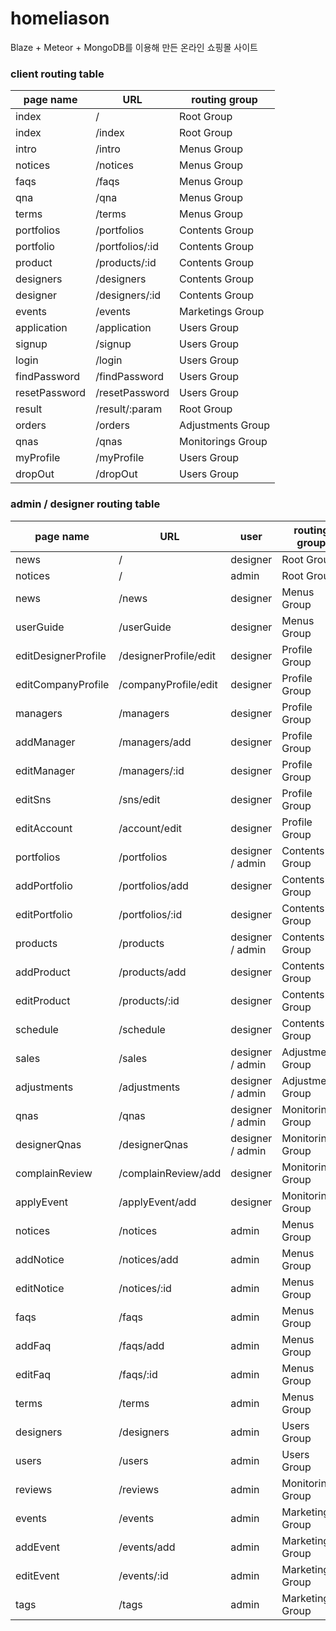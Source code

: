 # homeliason

Blaze + Meteor + MongoDB를 이용해 만든 온라인 쇼핑몰 사이트

### client routing table
page name | URL | routing group
---- | --- | ---
index | / | Root Group
index | /index | Root Group
intro | /intro | Menus Group
notices | /notices | Menus Group
faqs | /faqs | Menus Group
qna | /qna | Menus Group
terms | /terms | Menus Group
portfolios | /portfolios | Contents Group
portfolio | /portfolios/:id | Contents Group
product | /products/:id | Contents Group
designers | /designers | Contents Group
designer | /designers/:id | Contents Group
events | /events | Marketings Group
application | /application | Users Group
signup | /signup | Users Group
login | /login | Users Group
findPassword | /findPassword | Users Group
resetPassword | /resetPassword | Users Group
result | /result/:param | Root Group
orders | /orders | Adjustments Group
qnas | /qnas | Monitorings Group
myProfile | /myProfile | Users Group
dropOut | /dropOut | Users Group

### admin / designer routing table
page name | URL | user | routing group
---- | --- | --- | ---
news | / | designer | Root Group
notices | / | admin | Root Group
news | /news | designer | Menus Group
userGuide | /userGuide | designer | Menus Group
editDesignerProfile | /designerProfile/edit | designer | Profile Group
editCompanyProfile | /companyProfile/edit | designer | Profile Group
managers | /managers | designer | Profile Group
addManager | /managers/add | designer | Profile Group
editManager | /managers/:id | designer | Profile Group
editSns | /sns/edit | designer | Profile Group
editAccount | /account/edit | designer | Profile Group
portfolios | /portfolios | designer / admin | Contents Group
addPortfolio | /portfolios/add | designer | Contents Group
editPortfolio | /portfolios/:id | designer | Contents Group
products | /products | designer / admin | Contents Group
addProduct | /products/add | designer | Contents Group
editProduct | /products/:id | designer | Contents Group
schedule | /schedule | designer | Contents Group
sales | /sales | designer / admin | Adjustments Group
adjustments | /adjustments | designer / admin | Adjustments Group
qnas | /qnas | designer / admin | Monitorings Group
designerQnas | /designerQnas | designer / admin | Monitorings Group
complainReview | /complainReview/add | designer | Monitorings Group
applyEvent | /applyEvent/add | designer | Monitorings Group
notices | /notices | admin | Menus Group
addNotice | /notices/add | admin | Menus Group
editNotice | /notices/:id | admin | Menus Group
faqs | /faqs | admin | Menus Group
addFaq | /faqs/add | admin | Menus Group
editFaq | /faqs/:id | admin | Menus Group
terms | /terms | admin | Menus Group
designers | /designers | admin | Users Group
users | /users | admin | Users Group
reviews | /reviews | admin | Monitorings Group
events | /events | admin | Marketings Group
addEvent | /events/add | admin | Marketings Group
editEvent | /events/:id | admin | Marketings Group
tags | /tags | admin | Marketings Group

